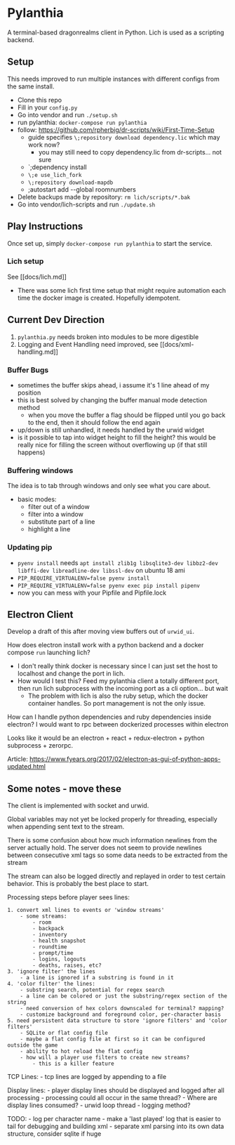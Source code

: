 # Pylanthia

A terminal-based dragonrealms client in Python. Lich is used as a scripting backend.

## Setup

This needs improved to run multiple instances with different configs from the same install.

- Clone this repo
- Fill in your `config.py`
- Go into vendor and run `./setup.sh`
- run pylanthia: `docker-compose run pylanthia`
- follow: https://github.com/rpherbig/dr-scripts/wiki/First-Time-Setup
  - guide specifies `\;repository download dependency.lic` which may work now?
    - you may still need to copy dependency.lic from dr-scripts... not sure
  - `\;dependency install
  - `\;e use_lich_fork`
  - `\;repository download-mapdb`
  - \;autostart add --global roomnumbers
- Delete backups made by repository: ```rm lich/scripts/*.bak```
- Go into vendor/lich-scripts and run `./update.sh`


## Play Instructions

Once set up, simply `docker-compose run pylanthia` to start the service.

### Lich setup

See [[docs/lich.md]]

- There was some lich first time setup that might require automation each time the docker image is created. Hopefully idempotent.


## Current Dev Direction

1. `pylanthia.py` needs broken into modules to be more digestible
2. Logging and Event Handling need improved, see [[docs/xml-handling.md]]

### Buffer Bugs

-  sometimes the buffer skips ahead, i assume it's 1 line ahead of my position
  - this is best solved by changing the buffer manual mode detection method
    - when you move the buffer a flag should be flipped until you go back to the end, then it should follow the end again
- up/down is still unhandled, it needs handled by the urwid widget
- is it possible to tap into widget height to fill the height? this would be really nice for filling the screen without overflowing up (if that still happens)


### Buffering windows

The idea is to tab through windows and only see what you care about.

- basic modes:
  - filter out of a window
  - filter into a window
  - substitute part of a line
  - highlight a line

### Updating pip

- `pyenv install` needs `apt install zlib1g libsqlite3-dev libbz2-dev libffi-dev libreadline-dev libssl-dev` on ubuntu 18 ami
- `PIP_REQUIRE_VIRTUALENV=false pyenv install`
- `PIP_REQUIRE_VIRTUALENV=false pyenv exec pip install pipenv`
- now you can mess with your Pipfile and Pipfile.lock


## Electron Client

Develop a draft of this after moving view buffers out of `urwid_ui`.

How does electron install work with a python backend and a docker compose `run` launching lich?

- I don't really think docker is necessary since I can just set the host to localhost and change the port in lich.
- How would I test this? Feed my pylanthia client a totally different port, then run lich subprocess with the incoming port as a cli option... but wait
  - The problem with lich is also the ruby setup, which the docker container handles.  So port management is not the only issue.

How can I handle python dependencies and ruby dependencies inside electron? I would want to rpc between dockerized processes within electron

Looks like it would be an electron + react + redux-electron + python subprocess + zerorpc.

Article: https://www.fyears.org/2017/02/electron-as-gui-of-python-apps-updated.html


## Some notes - move these


The client is implemented with socket and urwid.

Global variables may not yet be locked properly for threading,
especially when appending sent text to the stream.

There is some confusion about how much information newlines from the
server actually hold. The server does not seem to provide newlines between
consecutive xml tags so some data needs to be extracted from the stream

The stream can also be logged directly and replayed in order to test certain behavior.
This is probably the best place to start.

Processing steps before player sees lines:

    1. convert xml lines to events or 'window streams'
        - some streams:
            - room
            - backpack
            - inventory
            - health snapshot
            - roundtime
            - prompt/time
            - logins, logouts
            - deaths, raises, etc?
    3. 'ignore filter' the lines
        - a line is ignored if a substring is found in it
    4. 'color filter' the lines: 
        - substring search, potential for regex search
        - a line can be colored or just the substring/regex section of the string
        - need conversion of hex colors downscaled for terminal? mapping?
        - customize background and foreground color, per-character basis
    5. need persistent data structure to store 'ignore filters' and 'color filters'
        - SQLite or flat config file
        - maybe a flat config file at first so it can be configured outside the game
        - ability to hot reload the flat config
        - how will a player use filters to create new streams?
            - this is a killer feature


TCP Lines:
    - tcp lines are logged by appending to a file

Display lines:
    - player display lines should be displayed and logged after all processing
    - processing could all occur in the same thread?
    - Where are display lines consumed?
        - urwid loop thread
        - logging method?




TODO:
    - log per character name
    - make a 'last played' log that is easier to tail for debugging and building xml
    - separate xml parsing into its own data structure, consider sqlite if huge



